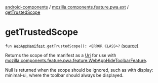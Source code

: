 [android-components](../index.md) / [mozilla.components.feature.pwa.ext](index.md) / [getTrustedScope](./get-trusted-scope.md)

# getTrustedScope

`fun `[`WebAppManifest`](../mozilla.components.concept.engine.manifest/-web-app-manifest/index.md)`.getTrustedScope(): <ERROR CLASS>?` [(source)](https://github.com/mozilla-mobile/android-components/blob/master/components/feature/pwa/src/main/java/mozilla/components/feature/pwa/ext/WebAppManifest.kt#L56)

Returns the scope of the manifest as a [Uri](#) for use
with [mozilla.components.feature.pwa.feature.WebAppHideToolbarFeature](../mozilla.components.feature.pwa.feature/-web-app-hide-toolbar-feature/index.md).

Null is returned when the scope should be ignored, such as with display: minimal-ui,
where the toolbar should always be displayed.

